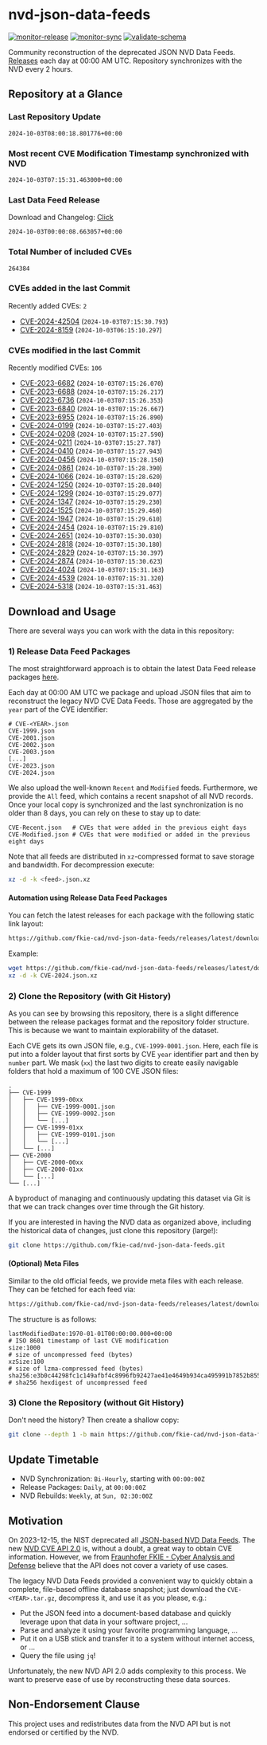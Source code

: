 # nvd-json-data-feeds

[![monitor-release](https://github.com/fkie-cad/nvd-json-data-feeds/actions/workflows/monitor_release.yml/badge.svg)](https://github.com/fkie-cad/nvd-json-data-feeds/actions/workflows/monitor_release.yml)
[![monitor-sync](https://github.com/fkie-cad/nvd-json-data-feeds/actions/workflows/monitor_sync.yml/badge.svg)](https://github.com/fkie-cad/nvd-json-data-feeds/actions/workflows/monitor_sync.yml)
[![validate-schema](https://github.com/fkie-cad/nvd-json-data-feeds/actions/workflows/validate_schema.yml/badge.svg)](https://github.com/fkie-cad/nvd-json-data-feeds/actions/workflows/validate_schema.yml)

Community reconstruction of the deprecated JSON NVD Data Feeds.
[Releases](https://github.com/fkie-cad/nvd-json-data-feeds/releases/latest) each day at 00:00 AM UTC.
Repository synchronizes with the NVD every 2 hours.

## Repository at a Glance

### Last Repository Update

```plain
2024-10-03T08:00:18.801776+00:00
```

### Most recent CVE Modification Timestamp synchronized with NVD

```plain
2024-10-03T07:15:31.463000+00:00
```

### Last Data Feed Release

Download and Changelog: [Click](https://github.com/fkie-cad/nvd-json-data-feeds/releases/latest)

```plain
2024-10-03T00:00:08.663057+00:00
```

### Total Number of included CVEs

```plain
264384
```

### CVEs added in the last Commit

Recently added CVEs: `2`

- [CVE-2024-42504](CVE-2024/CVE-2024-425xx/CVE-2024-42504.json) (`2024-10-03T07:15:30.793`)
- [CVE-2024-8159](CVE-2024/CVE-2024-81xx/CVE-2024-8159.json) (`2024-10-03T06:15:10.297`)


### CVEs modified in the last Commit

Recently modified CVEs: `106`

- [CVE-2023-6682](CVE-2023/CVE-2023-66xx/CVE-2023-6682.json) (`2024-10-03T07:15:26.070`)
- [CVE-2023-6688](CVE-2023/CVE-2023-66xx/CVE-2023-6688.json) (`2024-10-03T07:15:26.217`)
- [CVE-2023-6736](CVE-2023/CVE-2023-67xx/CVE-2023-6736.json) (`2024-10-03T07:15:26.353`)
- [CVE-2023-6840](CVE-2023/CVE-2023-68xx/CVE-2023-6840.json) (`2024-10-03T07:15:26.667`)
- [CVE-2023-6955](CVE-2023/CVE-2023-69xx/CVE-2023-6955.json) (`2024-10-03T07:15:26.890`)
- [CVE-2024-0199](CVE-2024/CVE-2024-01xx/CVE-2024-0199.json) (`2024-10-03T07:15:27.403`)
- [CVE-2024-0208](CVE-2024/CVE-2024-02xx/CVE-2024-0208.json) (`2024-10-03T07:15:27.590`)
- [CVE-2024-0211](CVE-2024/CVE-2024-02xx/CVE-2024-0211.json) (`2024-10-03T07:15:27.787`)
- [CVE-2024-0410](CVE-2024/CVE-2024-04xx/CVE-2024-0410.json) (`2024-10-03T07:15:27.943`)
- [CVE-2024-0456](CVE-2024/CVE-2024-04xx/CVE-2024-0456.json) (`2024-10-03T07:15:28.150`)
- [CVE-2024-0861](CVE-2024/CVE-2024-08xx/CVE-2024-0861.json) (`2024-10-03T07:15:28.390`)
- [CVE-2024-1066](CVE-2024/CVE-2024-10xx/CVE-2024-1066.json) (`2024-10-03T07:15:28.620`)
- [CVE-2024-1250](CVE-2024/CVE-2024-12xx/CVE-2024-1250.json) (`2024-10-03T07:15:28.840`)
- [CVE-2024-1299](CVE-2024/CVE-2024-12xx/CVE-2024-1299.json) (`2024-10-03T07:15:29.077`)
- [CVE-2024-1347](CVE-2024/CVE-2024-13xx/CVE-2024-1347.json) (`2024-10-03T07:15:29.230`)
- [CVE-2024-1525](CVE-2024/CVE-2024-15xx/CVE-2024-1525.json) (`2024-10-03T07:15:29.460`)
- [CVE-2024-1947](CVE-2024/CVE-2024-19xx/CVE-2024-1947.json) (`2024-10-03T07:15:29.610`)
- [CVE-2024-2454](CVE-2024/CVE-2024-24xx/CVE-2024-2454.json) (`2024-10-03T07:15:29.810`)
- [CVE-2024-2651](CVE-2024/CVE-2024-26xx/CVE-2024-2651.json) (`2024-10-03T07:15:30.030`)
- [CVE-2024-2818](CVE-2024/CVE-2024-28xx/CVE-2024-2818.json) (`2024-10-03T07:15:30.180`)
- [CVE-2024-2829](CVE-2024/CVE-2024-28xx/CVE-2024-2829.json) (`2024-10-03T07:15:30.397`)
- [CVE-2024-2874](CVE-2024/CVE-2024-28xx/CVE-2024-2874.json) (`2024-10-03T07:15:30.623`)
- [CVE-2024-4024](CVE-2024/CVE-2024-40xx/CVE-2024-4024.json) (`2024-10-03T07:15:31.163`)
- [CVE-2024-4539](CVE-2024/CVE-2024-45xx/CVE-2024-4539.json) (`2024-10-03T07:15:31.320`)
- [CVE-2024-5318](CVE-2024/CVE-2024-53xx/CVE-2024-5318.json) (`2024-10-03T07:15:31.463`)


## Download and Usage

There are several ways you can work with the data in this repository:

### 1) Release Data Feed Packages

The most straightforward approach is to obtain the latest Data Feed release packages [here](https://github.com/fkie-cad/nvd-json-data-feeds/releases/latest).

Each day at 00:00 AM UTC we package and upload JSON files that aim to reconstruct the legacy NVD CVE Data Feeds.
Those are aggregated by the `year` part of the CVE identifier:

```
# CVE-<YEAR>.json
CVE-1999.json
CVE-2001.json
CVE-2002.json
CVE-2003.json
[...]
CVE-2023.json
CVE-2024.json
```

We also upload the well-known `Recent` and `Modified` feeds.
Furthermore, we provide the `All` feed, which contains a recent snapshot of all NVD records.
Once your local copy is synchronized and the last synchronization is no older than 8 days, you can rely on these to stay up to date:

```plain
CVE-Recent.json   # CVEs that were added in the previous eight days
CVE-Modified.json # CVEs that were modified or added in the previous eight days
```

Note that all feeds are distributed in `xz`-compressed format to save storage and bandwidth.
For decompression execute:

```sh
xz -d -k <feed>.json.xz
```

#### Automation using Release Data Feed Packages

You can fetch the latest releases for each package with the following static link layout:

```sh
https://github.com/fkie-cad/nvd-json-data-feeds/releases/latest/download/CVE-<YEAR>.json.xz
```

Example:

```sh
wget https://github.com/fkie-cad/nvd-json-data-feeds/releases/latest/download/CVE-2024.json.xz
xz -d -k CVE-2024.json.xz
```

### 2) Clone the Repository (with Git History)

As you can see by browsing this repository, there is a slight difference between the release packages format and the repository folder structure.
This is because we want to maintain explorability of the dataset.

Each CVE gets its own JSON file, e.g., `CVE-1999-0001.json`.
Here, each file is put into a folder layout that first sorts by CVE `year` identifier part and then by `number` part.
We mask (`xx`) the last two digits to create easily navigable folders that hold a maximum of 100 CVE JSON files:

```plain
.
├── CVE-1999
│   ├── CVE-1999-00xx
│   │   ├── CVE-1999-0001.json
│   │   ├── CVE-1999-0002.json
│   │   └── [...]
│   ├── CVE-1999-01xx
│   │   ├── CVE-1999-0101.json
│   │   └── [...]
│   └── [...]
├── CVE-2000
│   ├── CVE-2000-00xx
│   ├── CVE-2000-01xx
│   └── [...]
└── [...]
```

A byproduct of managing and continuously updating this dataset via Git is that we can track changes over time through the Git history.

If you are interested in having the NVD data as organized above, including the historical data of changes, just clone this repository (large!):

```sh
git clone https://github.com/fkie-cad/nvd-json-data-feeds.git
```

#### (Optional) Meta Files

Similar to the old official feeds, we provide meta files with each release. They can be fetched for each feed via:

```sh
https://github.com/fkie-cad/nvd-json-data-feeds/releases/latest/download/CVE-<YEAR>.meta
```

The structure is as follows:

```plain
lastModifiedDate:1970-01-01T00:00:00.000+00:00                          # ISO 8601 timestamp of last CVE modification
size:1000                                                               # size of uncompressed feed (bytes)
xzSize:100                                                              # size of lzma-compressed feed (bytes)
sha256:e3b0c44298fc1c149afbf4c8996fb92427ae41e4649b934ca495991b7852b855 # sha256 hexdigest of uncompressed feed
```

### 3) Clone the Repository (without Git History)

Don't need the history? Then create a shallow copy:

```sh
git clone --depth 1 -b main https://github.com/fkie-cad/nvd-json-data-feeds.git
```


## Update Timetable

* NVD Synchronization: `Bi-Hourly`, starting with `00:00:00Z`
* Release Packages: `Daily`, at `00:00:00Z`
* NVD Rebuilds: `Weekly`, at `Sun, 02:30:00Z`


## Motivation

On 2023-12-15, the NIST deprecated all [JSON-based NVD Data Feeds](https://nvd.nist.gov/vuln/data-feeds#divRetirementBanner-1).
The new [NVD CVE API 2.0](https://nvd.nist.gov/developers/vulnerabilities) is, without a doubt, a great way to obtain CVE information.
However, we from [Fraunhofer FKIE - Cyber Analysis and Defense](https://www.fkie.fraunhofer.de/en/departments/cad.html) believe that the API does not cover a variety of use cases.

The legacy NVD Data Feeds provided a convenient way to quickly obtain a complete, file-based offline database snapshot; just download the `CVE-<YEAR>.tar.gz`, decompress it, and use it as you please, e.g.:

- Put the JSON feed into a document-based database and quickly leverage upon that data in your software project, ...
- Parse and analyze it using your favorite programming language, ...
- Put it on a USB stick and transfer it to a system without internet access, or ...
- Query the file using `jq`!

Unfortunately, the new NVD API 2.0 adds complexity to this process.
We want to preserve ease of use by reconstructing these data sources.

## Non-Endorsement Clause

This project uses and redistributes data from the NVD API but is not endorsed or certified by the NVD.